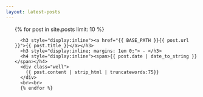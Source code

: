 ```yaml
---
layout: latest-posts
---
```


<ul class="posts">
  {% for post in site.posts limit: 10 %}
      
      <h3 style="display:inline"><a href="{{ BASE_PATH }}{{ post.url }}">{{ post.title }}</a></h3>
      <h3 style="display:inline; margins: 1em 0;"> - </h3>
      <h4 style="display:inline"><span>{{ post.date | date_to_string }}</span></h4>
      <div class="well">
        {{ post.content | strip_html | truncatewords:75}}
      </div>
      <br><br>
      {% endfor %}
</ul>
